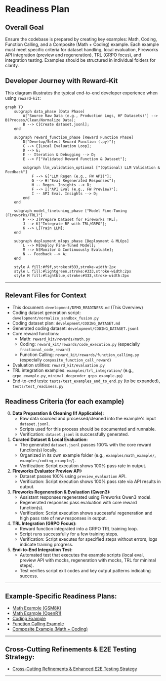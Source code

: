 # Readiness Plan

## Overall Goal
Ensure the codebase is prepared by creating key examples: Math, Coding, Function Calling, and a Composite (Math + Coding) example. Each example must meet specific criteria for dataset handling, local evaluation, Fireworks API integration (preview and regeneration), TRL (GRPO focus), and integration testing. Examples should be structured in individual folders for clarity.

## Developer Journey with Reward-Kit

This diagram illustrates the typical end-to-end developer experience when using `reward-kit`:

```mermaid
graph TD
    subgraph data_phase [Data Phase]
        A["Source Raw Data (e.g., Production Logs, HF Datasets)"] --> B(Process/Clean/Normalize Data);
        B --> C[Create dataset.jsonl];
    end

    subgraph reward_function_phase [Reward Function Phase]
        D["Develop/Select Reward Function (.py)"];
        C --> E[Local Evaluation Loop];
        D --> E;
        E -- Iteration & Debugging --> D;
        E --> F["Validated Reward Function & Dataset"];

        subgraph llm_validation_optional ["(Optional) LLM Validation & Feedback"]
            F --> G["LLM Regen (e.g., FW API)"];
            G --> H["Eval Regenerated Responses"];
            H -- Regen. Insights --> D;
            F --> I["API Eval (e.g., FW Preview)"];
            I -- API Eval. Insights --> D;
        end
    end

    subgraph model_finetuning_phase ["Model Fine-Tuning (Fireworks/TRL)"]
        F --> J[Prepare Dataset for Fireworks TRL];
        J --> K["Integrate RF with TRL/GRPO"];
        K --> L[Train LLM];
    end

    subgraph deployment_mlops_phase [Deployment & MLOps]
        L --> M[Deploy Fine-Tuned Model];
        M --> N[Monitor & Continuously Evaluate];
        N -- Feedback --> A;
    end

    style A fill:#f9f,stroke:#333,stroke-width:2px
    style L fill:#lightgreen,stroke:#333,stroke-width:2px
    style M fill:#lightblue,stroke:#333,stroke-width:2px
```

---

## Relevant Files for Context
*   This document: `development/DEMO_READINESS.md` (This Overview)
*   Coding dataset generation script: `development/normalize_sandbox_fusion.py`
*   Coding dataset plan: `development/CODING_DATASET.md`
*   Generated coding dataset: `development/CODING_DATASET.jsonl`
*   Core reward functions:
    *   Math: `reward_kit/rewards/math.py`
    *   Coding: `reward_kit/rewards/code_execution.py` (especially `fractional_code_reward`)
    *   Function Calling: `reward_kit/rewards/function_calling.py` (especially `composite_function_call_reward`)
*   Evaluation utilities: `reward_kit/evaluation.py`
*   TRL integration examples: `examples/trl_integration/` (e.g., `grpo_example.py`, `minimal_deepcoder_grpo_example.py`)
*   End-to-end tests: `tests/test_examples_end_to_end.py` (to be expanded), `tests/test_readiness.py`

## Readiness Criteria (for each example)
0.  **Data Preparation & Cleaning (If Applicable):**
    *   Raw data sourced and processed/cleaned into the example's input `dataset.jsonl`.
    *   Scripts used for this process should be documented and runnable.
    *   Verification: `dataset.jsonl` is successfully generated.
1.  **Curated Dataset & Local Evaluation:**
    *   The generated `dataset.jsonl` passes 100% with the core reward function(s) locally.
    *   Organized in its own example folder (e.g., `examples/math_example/`, `examples/coding_example/`).
    *   Verification: Script execution shows 100% pass rate in output.
2.  **Fireworks Evaluator Preview API:**
    *   Dataset passes 100% using `preview_evaluation` API.
    *   Verification: Script execution shows 100% pass rate via API results in output.
3.  **Fireworks Regeneration & Evaluation (Qwen3):**
    *   Assistant responses regenerated using Fireworks Qwen3 model.
    *   Regenerated responses pass evaluation with core reward function(s).
    *   Verification: Script execution shows successful regeneration and high pass rate of new responses in output.
4.  **TRL Integration (GRPO Focus):**
    *   Reward function integrated into a GRPO TRL training loop.
    *   Script runs successfully for a few training steps.
    *   Verification: Script executes for specified steps without errors, logs indicate training progress.
5.  **End-to-End Integration Test:**
    *   Automated test that executes the example scripts (local eval, preview API with mocks, regeneration with mocks, TRL for minimal steps).
    *   Test verifies script exit codes and key output patterns indicating success.

---

## Example-Specific Readiness Plans:

*   [Math Example (GSM8K)](./readiness/math_gsm8k.md)
*   [Math Example (OpenR1)](./readiness/math_openr1.md)
*   [Coding Example](./readiness/coding_example.md)
*   [Function Calling Example](./readiness/function_calling_example.md)
*   [Composite Example (Math + Coding)](./readiness/composite_math_coding_example.md)

---

## Cross-Cutting Refinements & E2E Testing Strategy:

*   [Cross-Cutting Refinements & Enhanced E2E Testing Strategy](./readiness/cross_cutting_refinements.md)

---
